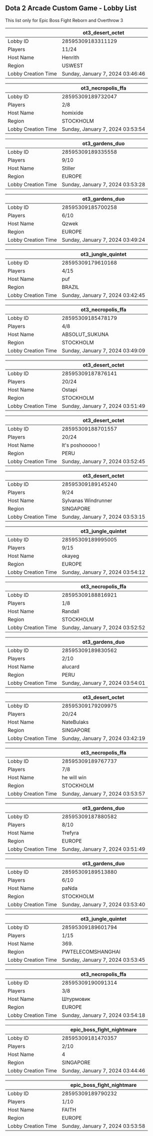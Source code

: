 ## Dota 2 Arcade Custom Game - Lobby List

This list only for Epic Boss Fight Reborn and Overthrow 3

|  | ot3_desert_octet |
| ------ | ------ |
| Lobby ID | 28595309183311129 |
| Players | 11/24 |
| Host Name | Henrith |
| Region | USWEST |
| Lobby Creation Time | Sunday, January 7, 2024 03:46:46 |


|  | ot3_necropolis_ffa |
| ------ | ------ |
| Lobby ID | 28595309189732047 |
| Players | 2/8 |
| Host Name | homixide |
| Region | STOCKHOLM |
| Lobby Creation Time | Sunday, January 7, 2024 03:53:54 |


|  | ot3_gardens_duo |
| ------ | ------ |
| Lobby ID | 28595309189335558 |
| Players | 9/10 |
| Host Name | Stiller |
| Region | EUROPE |
| Lobby Creation Time | Sunday, January 7, 2024 03:53:28 |


|  | ot3_gardens_duo |
| ------ | ------ |
| Lobby ID | 28595309185700258 |
| Players | 6/10 |
| Host Name | Qzwek |
| Region | EUROPE |
| Lobby Creation Time | Sunday, January 7, 2024 03:49:24 |


|  | ot3_jungle_quintet |
| ------ | ------ |
| Lobby ID | 28595309179610168 |
| Players | 4/15 |
| Host Name | puf |
| Region | BRAZIL |
| Lobby Creation Time | Sunday, January 7, 2024 03:42:45 |


|  | ot3_necropolis_ffa |
| ------ | ------ |
| Lobby ID | 28595309185478179 |
| Players | 4/8 |
| Host Name | ABSOLUT_SUKUNA |
| Region | STOCKHOLM |
| Lobby Creation Time | Sunday, January 7, 2024 03:49:09 |


|  | ot3_desert_octet |
| ------ | ------ |
| Lobby ID | 28595309187876141 |
| Players | 20/24 |
| Host Name | Ostapi |
| Region | STOCKHOLM |
| Lobby Creation Time | Sunday, January 7, 2024 03:51:49 |


|  | ot3_desert_octet |
| ------ | ------ |
| Lobby ID | 28595309188701557 |
| Players | 20/24 |
| Host Name | It's poshooooo ! |
| Region | PERU |
| Lobby Creation Time | Sunday, January 7, 2024 03:52:45 |


|  | ot3_desert_octet |
| ------ | ------ |
| Lobby ID | 28595309189145240 |
| Players | 9/24 |
| Host Name | Sylvanas Windrunner |
| Region | SINGAPORE |
| Lobby Creation Time | Sunday, January 7, 2024 03:53:15 |


|  | ot3_jungle_quintet |
| ------ | ------ |
| Lobby ID | 28595309189995005 |
| Players | 9/15 |
| Host Name | okayeg |
| Region | EUROPE |
| Lobby Creation Time | Sunday, January 7, 2024 03:54:12 |


|  | ot3_necropolis_ffa |
| ------ | ------ |
| Lobby ID | 28595309188816921 |
| Players | 1/8 |
| Host Name | Randall |
| Region | STOCKHOLM |
| Lobby Creation Time | Sunday, January 7, 2024 03:52:52 |


|  | ot3_gardens_duo |
| ------ | ------ |
| Lobby ID | 28595309189830562 |
| Players | 2/10 |
| Host Name | alucard |
| Region | PERU |
| Lobby Creation Time | Sunday, January 7, 2024 03:54:01 |


|  | ot3_desert_octet |
| ------ | ------ |
| Lobby ID | 28595309179209975 |
| Players | 20/24 |
| Host Name | NateBulaks |
| Region | SINGAPORE |
| Lobby Creation Time | Sunday, January 7, 2024 03:42:19 |


|  | ot3_necropolis_ffa |
| ------ | ------ |
| Lobby ID | 28595309189767737 |
| Players | 7/8 |
| Host Name | he will win |
| Region | STOCKHOLM |
| Lobby Creation Time | Sunday, January 7, 2024 03:53:57 |


|  | ot3_gardens_duo |
| ------ | ------ |
| Lobby ID | 28595309187880582 |
| Players | 8/10 |
| Host Name | Trefyra |
| Region | EUROPE |
| Lobby Creation Time | Sunday, January 7, 2024 03:51:49 |


|  | ot3_gardens_duo |
| ------ | ------ |
| Lobby ID | 28595309189513880 |
| Players | 6/10 |
| Host Name | paNda |
| Region | STOCKHOLM |
| Lobby Creation Time | Sunday, January 7, 2024 03:53:40 |


|  | ot3_jungle_quintet |
| ------ | ------ |
| Lobby ID | 28595309189601794 |
| Players | 1/15 |
| Host Name | 369. |
| Region | PWTELECOMSHANGHAI |
| Lobby Creation Time | Sunday, January 7, 2024 03:53:45 |


|  | ot3_necropolis_ffa |
| ------ | ------ |
| Lobby ID | 28595309190091314 |
| Players | 3/8 |
| Host Name | Штурмовик |
| Region | EUROPE |
| Lobby Creation Time | Sunday, January 7, 2024 03:54:18 |


|  | epic_boss_fight_nightmare |
| ------ | ------ |
| Lobby ID | 28595309181470357 |
| Players | 2/10 |
| Host Name | 4 |
| Region | SINGAPORE |
| Lobby Creation Time | Sunday, January 7, 2024 03:44:46 |


|  | epic_boss_fight_nightmare |
| ------ | ------ |
| Lobby ID | 28595309189790232 |
| Players | 1/10 |
| Host Name | FAITH |
| Region | EUROPE |
| Lobby Creation Time | Sunday, January 7, 2024 03:53:58 |


